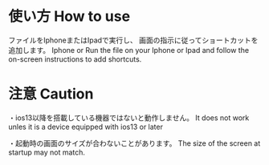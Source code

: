 # 使い方 How to use
  ファイルをIphoneまたはIpadで実行し、
  画面の指示に従ってショートカットを追加します。
  Iphone or Run the file on your Iphone or Ipad
  and follow the on-screen instructions to add shortcuts. 

# 注意 Caution
・ios13以降を搭載している機器ではないと動作しません。
It does not work unles it is a device
equipped with ios13 or later 

・起動時の画面のサイズが合わないことがあります。
 The size of the screen at startup may not match. 
 
